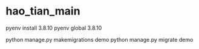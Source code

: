 # hao_tian_main
pyenv install 3.8.10 
pyenv global 3.8.10

python manage.py makemigrations   demo
python manage.py  migrate   demo